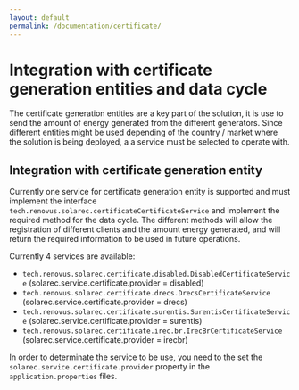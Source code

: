 ```yaml
---
layout: default
permalink: /documentation/certificate/
---
```

# Integration with certificate generation entities and data cycle
The certificate generation entities are a key part of the solution, it is use to send the amount of energy generated from the different generators. Since different entities might be used depending of the country / market where the solution is being deployed, a a service must be selected to operate with.

## Integration with certificate generation entity
Currently one service for certificate generation entity is supported and must implement the interface `tech.renovus.solarec.certificateCertificateService` and implement the required method for the data cycle. The different methods will allow the registration of different clients and the amount energy generated, and will return the required information to be used in future operations.

Currently 4 services are available:
- `tech.renovus.solarec.certificate.disabled.DisabledCertificateService` (solarec.service.certificate.provider = disabled)
- `tech.renovus.solarec.certificate.drecs.DrecsCertificateService` (solarec.service.certificate.provider = drecs)
- `tech.renovus.solarec.certificate.surentis.SurentisCertificateService` (solarec.service.certificate.provider = surentis)
- `tech.renovus.solarec.certificate.irec.br.IrecBrCertificateService` (solarec.service.certificate.provider = irecbr)

In order to determinate the service to be use, you need to the set the `solarec.service.certificate.provider` property in the `application.properties` files.

